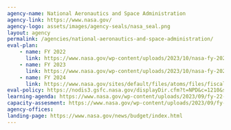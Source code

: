 ```yaml
---
agency-name: National Aeronautics and Space Administration
agency-link: https://www.nasa.gov/
agency-logo: assets/images/agency-seals/nasa_seal.png
layout: agency
permalink: /agencies/national-aeronautics-and-space-administration/
eval-plan:
    - name: FY 2022
      link: https://www.nasa.gov/wp-content/uploads/2023/10/nasa-fy-2022-annual-evaluation-plan-updated.pdf
    - name: FY 2023
      link: https://www.nasa.gov/wp-content/uploads/2023/10/nasa-fy-2023-volume-of-integrated-performance.pdf#page=131
    - name: FY 2024
      link: https://www.nasa.gov/sites/default/files/atoms/files/fiscal_year_2024_volume_of_integrated_perfomance.pdf
eval-policy: https://nodis3.gsfc.nasa.gov/displayDir.cfm?t=NPD&c=1210&s=7
learning-agenda: https://www.nasa.gov/wp-content/uploads/2023/09/fy-22-strategic-plan-1.pdf#page=76
capacity-assesment: https://www.nasa.gov/wp-content/uploads/2023/09/fy-22-strategic-plan-1.pdf#page=100
agency-offices:
landing-page: https://www.nasa.gov/news/budget/index.html
---
```

